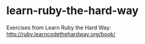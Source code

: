 learn-ruby-the-hard-way
=======================

Exercises from Learn Ruby the Hard Way: http://ruby.learncodethehardway.org/book/

